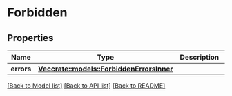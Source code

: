 # Forbidden

## Properties

Name | Type | Description | Notes
------------ | ------------- | ------------- | -------------
**errors** | [**Vec<crate::models::ForbiddenErrorsInner>**](Forbidden_errors_inner.md) |  | 

[[Back to Model list]](../README.md#documentation-for-models) [[Back to API list]](../README.md#documentation-for-api-endpoints) [[Back to README]](../README.md)


